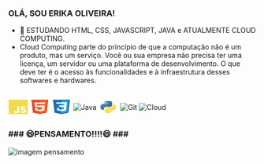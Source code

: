 ### OLÁ, SOU ERIKA OLIVEIRA!

- 🌱 ESTUDANDO HTML, CSS, JAVASCRIPT, JAVA e ATUALMENTE CLOUD COMPUTING.
- Cloud Computing parte do princípio de que a computação não é um produto, mas um serviço. Você ou sua empresa não precisa ter uma licença, um servidor ou uma plataforma de desenvolvimento. O que deve ter é o acesso às funcionalidades e à infraestrutura desses softwares e hardwares.

<div style="display: inline_block"><br>
 <img align="center" alt="Js" height="30" width="40" src="https://raw.githubusercontent.com/devicons/devicon/master/icons/javascript/javascript-plain.svg">
<img align="center" alt="HTML" height="30" width="40" src="https://raw.githubusercontent.com/devicons/devicon/master/icons/html5/html5-original.svg">
  <img align="center" alt="CSS" height="30" width="40" src="https://raw.githubusercontent.com/devicons/devicon/master/icons/css3/css3-original.svg">
  <img align="center" alt="Java" height="30" width="40" src="https://images.vexels.com/media/users/3/166401/isolated/lists/b82aa7ac3f736dd78570dd3fa3fa9e24-icone-da-linguagem-de-programacao-java.png">
 <img align="center" alt="Python" height="30" width="40" src="https://raw.githubusercontent.com/devicons/devicon/master/icons/python/python-original.svg">

   <img align="center" alt="Git" height="30" width="40" src="https://cdn.iconscout.com/icon/free/png-256/free-git-18-1175219.png">
<img align="center" alt="Cloud" height="30" width="40" src="https://banner2.cleanpng.com/20180903/jak/kisspng-cloud-storage-cloud-computing-clip-art-computer-ic-5b8dcf285a25f3.7751382215360202643693.jpg">
   
    
</div>

  ##
 
<h3>### &#128516;PENSAMENTO!!!!&#128516; ###</h3>

<img align="center"  height="150" width="250" alt="imagem pensamento" 
  src="https://cdn.pensador.com/img/imagens/pe/ns/pensador_frases_estudos_5.jpg?auto_optimize=low&width=655" />



